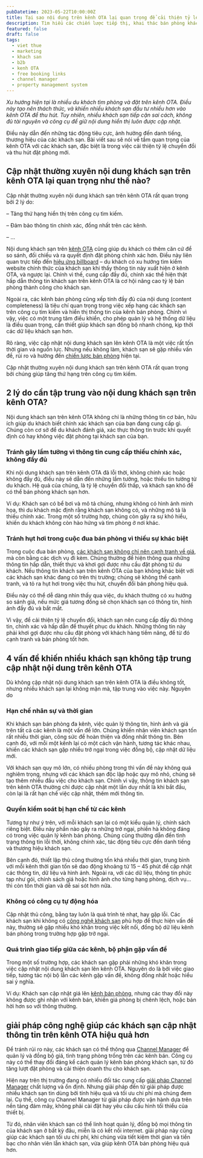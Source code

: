 ```yaml
---
pubDatetime: 2023-05-22T10:00:00Z
title: Tại sao nội dung trên kênh OTA lại quan trọng để cải thiện tỷ lệ chuyển đổi?
description: Tìm hiểu các chiến lược tiếp thị, khai thác bán phòng khách sạn hiệu quả trong chuỗi bài viết sau của nhavantuonglai để áp dụng và đem lại hiệu quả thiết thực cho giải pháp của bạn.
featured: false
draft: false
tags:
  - viet thue
  - marketing
  - khach san
  - b2b
  - kenh OTA
  - free booking links
  - channel manager
  - property management system
---
```


_Xu hướng hiện tại là nhiều du khách tìm phòng và đặt trên kênh OTA. Điều này tạo nên thách thức, và khiến nhiều khách sạn đầu tư nhiều hơn vào kênh OTA để thu hút. Tuy nhiên, nhiều khách sạn tiếp cận sai cách, không đủ tài nguyên và công cụ để giữ nội dung hiển thị luôn được cập nhật._

Điều này dẫn đến những tác động tiêu cực, ảnh hưởng đến danh tiếng, thương hiệu của các khách sạn. Bài viết sau sẽ nói về tầm quan trọng của kênh OTA với các khách sạn, đặc biệt là trong việc cải thiện tỷ lệ chuyển đổi và thu hút đặt phòng mới.

## Cập nhật thường xuyên nội dung khách sạn trên kênh OTA lại quan trọng như thế nào?

Cập nhật thường xuyên nội dung khách sạn trên kênh OTA rất quan trọng bởi 2 lý do:

– Tăng thứ hạng hiển thị trên công cụ tìm kiếm.

– Đảm bảo thông tin chính xác, đồng nhất trên các kênh.

– …

Nội dung khách sạn trên [kênh OTA](https://nhavantuonglai.com/posts/cac-kenh-ban-phong-truc-tuyen-quan-trong-nhat-cua-khach-san) cũng giúp du khách có thêm căn cứ để so sánh, đối chiếu và ra quyết định đặt phòng chính xác hơn. Điều này liên quan trực tiếp đến [hiệu ứng billboard](https://nhavantuonglai.com/posts/) – du khách có xu hướng tìm kiếm website chính thức của khách sạn khi thấy thông tin này xuất hiện ở kênh OTA, và ngược lại. Chính vì thế, cung cấp đầy đủ, chính xác thể hiện thật hấp dẫn thông tin khách sạn trên kênh OTA là cơ hội nâng cao tỷ lệ bán phòng thành công cho khách sạn.

Ngoài ra, các kênh bán phòng cũng xếp tính đầy đủ của nội dung (content completeness) là tiêu chí quan trọng trong việc xếp hạng các khách sạn trên công cụ tìm kiếm và hiển thị thông tin của kênh bán phòng. Chính vì vậy, việc có một trung tâm điều khiển, cho phép quản lý và hệ thống dữ liệu là điều quan trọng, cần thiết giúp khách sạn đồng bộ nhanh chóng, kịp thời các dữ liệu khách sạn hơn.

Rõ ràng, việc cập nhật nội dung khách sạn lên kênh OTA là một việc rất tốn thời gian và nguồn lực. Nhưng nếu không làm, khách sạn sẽ gặp nhiều vấn đề, rủi ro và hưởng đến [chiến lược bán phòng](https://nhavantuonglai.com/posts/) hiện tại.

Cập nhật thường xuyên nội dung khách sạn trên kênh OTA rất quan trọng bởi chúng giúp tăng thứ hạng trên công cụ tìm kiếm.

## 2 lý do cần tập trung vào nội dung khách sạn trên kênh OTA?

Nội dung khách sạn trên kênh OTA không chỉ là những thông tin cơ bản, hữu ích giúp du khách biết chính xác khách sạn của bạn đang cung cấp gì. Chúng còn cơ sở để du khách đánh giá, xác thực thông tin trước khi quyết định có hay không việc đặt phòng tại khách sạn của bạn.

### Tránh gây lầm tưởng vì thông tin cung cấp thiếu chính xác, không đầy đủ

Khi nội dung khách sạn trên kênh OTA đã lỗi thời, không chính xác hoặc không đầy đủ, điều này sẽ dẫn đến những lầm tưởng, hoặc thiếu tin tưởng từ du khách. Hệ quả của chúng, là tỷ lệ chuyển đổi thấp, và khách sạn khó để có thể bán phòng khách sạn hơn.

Ví dụ: Khách sạn có bể bơi và mô tả chúng, nhưng không có hình ảnh minh họa, thì du khách mặc định rằng khách sạn không có, và những mô tả là thiếu chính xác. Trong một số trường hợp, chúng còn gây ra sự khó hiểu, khiến du khách không còn hào hứng và tìm phòng ở nơi khác.

### Tránh hụt hơi trong cuộc đua bán phòng vì thiếu sự khác biệt

Trong cuộc đua bán phòng, [các khách sạn không chỉ nên cạnh tranh về giá](https://nhavantuonglai.com/posts/tai-sao-khach-san-khong-nen-chi-canh-tranh-ve-gia), mà còn bằng các dịch vụ đi kèm. Chúng thường để hiện thông qua những thông tin hấp dẫn, thiết thực và khơi gợi được nhu cầu đặt phòng từ du khách. Nếu thông tin khách sạn trên kênh OTA của bạn không khác biệt với các khách sạn khác đang có trên thị trường; chúng sẽ không thể cạnh tranh, và tỏ ra hụt hơi trong việc thu hút, chuyển đổi bán phòng hiệu quả.

Điều này có thể dễ dàng nhìn thấy qua việc, du khách thường có xu hướng so sánh giá, nếu mức giá tương đồng sẽ chọn khách sạn có thông tin, hình ảnh đầy đủ và bắt mắt.

Vì vậy, để cải thiện tỷ lệ chuyển đổi, khách sạn nên cung cấp đầy đủ thông tin, chính xác và hấp dẫn để thuyết phục du khách. Những thông tin này phải khơi gợi được nhu cầu đặt phòng với khách hàng tiềm năng, để từ đó cạnh tranh và bán phòng tốt hơn.

## 4 vấn đề khiến nhiều khách sạn không tập trung cập nhật nội dung trên kênh OTA

Dù không cập nhật nội dung khách sạn trên kênh OTA là điều không tốt, nhưng nhiều khách sạn lại không mặn mà, tập trung vào việc này. Nguyên do

### Hạn chế nhân sự và thời gian

Khi khách sạn bán phòng đa kênh, việc quản lý thông tin, hình ảnh và giá trên tất cả các kênh là một vấn đề lớn. Chúng khiến nhân viên khách sạn tốn rất nhiều thời gian, công sức để hoàn thiện và đồng nhất thông tin. Bên cạnh đó, với mỗi một kênh lại có một cách vận hành, tương tác khác nhau, khiến các khách sạn gặp nhiều trở ngại trong việc đồng bộ, cập nhật dữ liệu mới.

Với khách sạn quy mô lớn, có nhiều phòng trong thì vấn đề này không quá nghiêm trọng, nhưng với các khách sạn độc lập hoặc quy mô nhỏ, chúng sẽ tạo thêm nhiều đầu việc cho khách sạn. Chính vì vậy, thông tin khách sạn trên kênh OTA thường chỉ được cập nhật một lần duy nhất là khi bắt đầu, còn lại là rất hạn chế việc cập nhật, thêm mới thông tin.

### Quyền kiểm soát bị hạn chế từ các kênh

Tương tự như ý trên, với mỗi khách sạn lại có một kiểu quản lý, chính sách riêng biệt. Điều này phần nào gây ra những trở ngại, phiền hà không đáng có trong việc quản lý kênh bán phòng. Chúng cũng thường dẫn đến tình trạng thông tin lỗi thời, không chính xác, tác động tiêu cực đến danh tiếng và thương hiệu khách sạn.

Bên cạnh đó, thiết lập thủ công thường tốn khá nhiều thời gian, trung bình với mỗi kênh thời gian tốn sẽ dao động khoảng từ 15 – 45 phút để cập nhật các thông tin, dữ liệu và hình ảnh. Ngoài ra, với các dữ liệu, thông tin phức tạp như gói, chính sách giá hoặc hình ảnh cho từng hạng phòng, dịch vụ… thì còn tốn thời gian và dễ sai sót hơn nữa.

### Không có công cụ tự động hóa

Cập nhật thủ công, bằng tay luôn là quá trình tẻ nhạt, hay gặp lỗi. Các khách sạn khi không có [công nghệ khách sạn](https://nhavantuonglai.com/posts/) phù hợp để thực hiện vấn đề này, thường sẽ gặp nhiều khó khăn trong việc kết nối, đồng bộ dữ liệu kênh bán phòng trong trường hợp gặp trở ngại.

### Quá trình giao tiếp giữa các kênh, bộ phận gặp vấn đề

Trong một số trường hợp, các khách sạn gặp phải những khó khăn trong việc cập nhật nội dung khách sạn lên kênh OTA. Nguyên do là bởi việc giao tiếp, tương tác nội bộ lẫn các kênh gặp vấn đề, không đồng nhất hoặc hiểu sai ý nghĩa.

Ví dụ: Khách sạn cập nhật giá lên [kênh bán phòng](https://nhavantuonglai.com/posts/tai-sao-dat-phong-khach-san-truc-tiep-lai-la-kenh-ban-phong-tot-nhat), nhưng các thay đổi này không được ghi nhận với kênh bán, khiến giá phòng bị chênh lệch, hoặc bán hời hơn so với thông thường.

## giải pháp công nghệ giúp các khách sạn cập nhật thông tin trên kênh OTA hiệu quả hơn

&#x20;Để tránh rủi ro này, các khách sạn có thể thông qua [Channel Manager](https://nhavantuonglai.com/posts/) để quản lý và đồng bộ giá, tình trạng phòng trống trên các kênh bán. Công cụ này có thể thay đổi đáng kể cách quản lý kênh bán phòng khách sạn, từ đó tăng lượt đặt phòng và cải thiện doanh thu cho khách sạn.

Hiện nay trên thị trường đang có nhiều đối tác cung cấp [giải pháp Channel Manager](https://nhavantuonglai.com/posts/) chất lượng và ổn định. Nhưng giải pháp đến từ giải pháp được nhiều khách sạn tin dùng bởi tính hiệu quả và tối ưu chi phí mà chúng đem lại. Cụ thể, công cụ Channel Manager từ giải pháp được vận hành dựa trên nền tảng đám mây, không phải cài đặt hay yêu cầu cấu hình tối thiểu của thiết bị.

Từ đó, nhân viên khách sạn có thể linh hoạt quản lý, đồng bộ mọi thông tin của khách sạn ở bất kỳ đâu, miễn là có kết nối internet. giải pháp này cũng giúp các khách sạn tối ưu chi phí, khi chúng vừa tiết kiệm thời gian và tiền bạc cho nhân viên lẫn khách sạn, vừa giúp kênh OTA bán phòng hiệu quả hơn.

